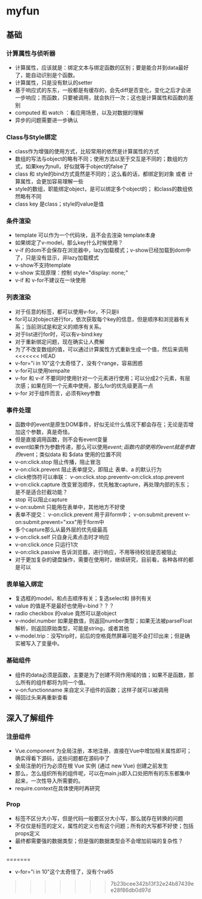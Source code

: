 # myfun #

## 基础 ##
### 计算属性与侦听器 ###
- 计算属性，应该就是：绑定文本与绑定函数的区别；要是能合并到data最好了，能自动识别是个函数。
- 计算属性，只是没有默认的setter
- 基于响应式的东东，一般都是有缓存的，会先diff是否变化，变化之后才会进一步响应；而函数，只要被调用，就会执行一次；这也是计算属性和函数的差别
- computed 和 watch ：看应用场景，以及对数据的理解
- 异步的问题需要进一步确认

### Class与Style绑定 ###
- class作为增强的使用方式，比较常用的依然是计算属性的方式
- 数组的写法与object的略有不同；使用方法以至于交互是不同的；数组的方式，如果key为null，好似就等于object的false了
- class 和 style的bind方式竟然是不同的；这么看的话，都绑定到对象 或者 计算属性，会更加容易理解一些
- style的数组，职能绑定object，是可以绑定多个object的； 和class的数组依然略有不同
- class key 是class；style的value是值

### 条件渲染 ###
- template 可以作为一个代码块，且不会去渲染 template本身
- 如果绑定了v-model，那么key什么时候使用？
- v-if 的dom不会保存在浏览器中，lazy加载模式；v-show已经加载到dom中了，只是没有显示，非lazy加载模式
- v-show不支持template
- v-show 实现原理：控制 style="display: none;"
- v-if 和 v-for不建议在一块使用

### 列表渲染 ###
- 对于任意的标签，都可以使用v-for，不只是li
- for可以对object进行for，依次获取每个key的信息，但是顺序和浏览器有关系；当前测试是和定义的顺序有关系。
- 对于list进行for时，可以有v-bind:key
- 对于重新绑定问题，现在确实让人费解
- 为了不改变数组的值，可以通过计算属性方式重新生成一个值，然后来调用
<<<<<<< HEAD
- v-for="i in 10"这个太奇怪了，没有个range，容易困惑
- v-for可以使用tempalte
- v-for 和 v-if 不要同时使用针对一个元素进行使用；可以分成2个元素，有层次感；如果在同一个元素中使用，那么for的优先级更高一点
- v-for 对于组件而言，必须有key参数

### 事件处理 ###
- 函数中的event是原生DOM事件，好似无论什么情况下都会存在；无论是否增加这个参数，真是奇怪。
- 但是直接调用函数，则不会有event变量
- event如果作为参数传递，那么可以使用$event; 函数内部使用的event就是参数的$event；类似data 和 $data 使用的位置不同
- v-on:click.stop 阻止传播，阻止冒泡
- v-on:click.prevent 阻止表单提交，即阻止 表单、a 的默认行为
- click修饰符可以串联： v-on:click.stop.preventv-on:click.stop.prevent
- v-on:click.capture 改变冒泡顺序，优先触发capture，再处理内部的东东；是不是适合拦截功能？
- stop 可以阻止capture
- v-on:submit 只能用在表单中，其他地方不好使
- 表单不提交： v-on:click.prevent  用于非form中； v-on:submit.prevent v-on:submit.prevent="xxx"用于form中
- 多个capture那么从最外层的优先级最高
- v-on:click.self 只自身元素点击时才响应
- v-on:click.once 只运行1次
- v-on:click.passive 告诉浏览器，进行响应，不用等待校验是否被阻止
- 对于更加复杂的键盘操作，需要在使用时，继续研究，目前看，各种各样的都是可以

### 表单输入绑定 ###
- 复选框的model，和点击顺序有关；复选select和 排列有关
- value 的值是不是最好也使用v-bind？？？
- radio checkbox 的value 竟然可以是object
- v-model.number 如果是数值，则返回number类型；如果无法被parseFloat解析，则返回原始类型，可能是string，或者其他
- v-model.trip：没写trip时，前后的空格竟然屏幕可能不会打印出来；但是确实被写入了变量中。

### 基础组件 ###
- 组件的data必须是函数，主要是为了创建不同作用域的值；如果不是函数，那么所有的组件都将为同一个值。
- v-on:functionname 来自定义子组件的函数；这样子就可以被调用
- 得回过头来再重新查看

## 深入了解组件 ##
### 注册组件 ###
- Vue.component 为全局注册，本地注册，直接在Vue中增加相关属性即可；确实得看下源码，这些问题都在源码中了
- 全局注册的行为必须在根 Vue 实例 (通过 new Vue) 创建之前发生
- 那么，怎么组织所有的组件呢，可以在main.js即入口处把所有的东东都集中起来，一次性导入所需要的。
- require.context在具体使用时再研究

### Prop ###
- 标签不区分大小写，但是代码一般要区分大小写，那么就存在转换的问题
- 不仅仅是标签的定义，属性的定义也有这个问题；所有的大写都不好使；包括props定义
- 最终都需要强的数据类型；但是强的数据类型会不会增加前端的复杂性？
- 
=======
- v-for="i in 10"这个太奇怪了，没有个ra65
>>>>>>> 7b23bcee342b13f32e24b87439ee28f86db0d97d
